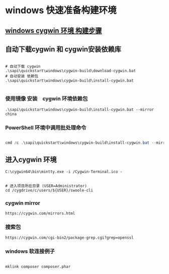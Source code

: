 # windows 快速准备构建环境

## [windows cygwin 环境 构建步骤](../../../../docs/Cygwin.md)

## 自动下载cygwin 和 cygwin安装依赖库

```shell

# 自动下载 cygwin
.\sapi\quickstart\windows\cygwin-build\download-cygwin.bat
# 自动安装 依赖包
.\sapi\quickstart\windows\cygwin-build\install-cygwin.bat


```

### 使用镜像 安装　cygwin 环境依赖包

```
.\sapi\quickstart\windows\cygwin-build\install-cygwin.bat --mirror china

```

### PowerShell 环境中调用批处理命令

```powershell

cmd /c .\sapi\quickstart\windows\cygwin-build\install-cygwin.bat --mirror china

```

## 进入cygwin 环境

```
C:\cygwin64\bin\mintty.exe -i /Cygwin-Terminal.ico -


# 进入项目所在目录 (USER=Administrator)
cd /cygdrive/c/users/${USER}/swoole-cli

```

### cygwin mirror

    https://cygwin.com/mirrors.html

### 搜索包

    https://cygwin.com/cgi-bin2/package-grep.cgi?grep=openssl

### windows 软连接例子

```bash

mklink composer composer.phar

```
